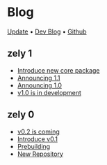 # Blog

[Update](/blog/introduction) • [Dev Blog](https://do4ng.vercel.app) • [Github](https://github.com/do4ng/)

## zely 1

- [Introduce new core package](/blog/2023-09-03) <Badge type="info" text="core" />
- [Announcing 1.1](/blog/2023-08-24) <Badge type="info" text="core" />
- [Announcing 1.0](/blog/2023-08-01) <Badge type="info" text="core" />
- [v1.0 is in development](/blog/2023-07-23) <Badge type="tip" text="news" />

## zely 0

- [v0.2 is coming](/blog/2023-07-16) <Badge type="info" text="core" />
- [Introduce v0.1](/blog/2023-06-26) <Badge type="info" text="core" />
- [Prebuilding](/blog/2023-06-20) <Badge type="tip" text="news" />
- [New Repository](/blog/2023-06-18) <Badge type="tip" text="news" />
